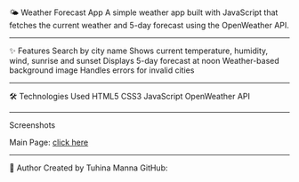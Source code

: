 🌤️ Weather Forecast App
A simple weather app built with JavaScript that fetches the current weather and 5-day forecast using the OpenWeather API.

---

✨ Features
Search by city name
Shows current temperature, humidity, wind, sunrise and sunset
Displays 5-day forecast at noon
Weather-based background image
Handles errors for invalid cities

---

🛠️ Technologies Used
HTML5
CSS3
JavaScript
OpenWeather API

---

Screenshots

Main Page: [click here](screenshot/main.jpg)

---

👤 Author
Created by Tuhina Manna
GitHub: [](https://github.com/Tuhina-Manna/Weather-app)
